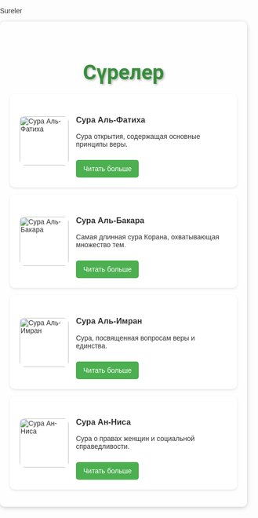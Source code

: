 Sureler
<!DOCTYPE html>
<html lang="ru">
<head>
    <meta charset="UTF-8">
    <meta name="viewport" content="width=device-width, initial-scale=1.0">
    <link href="https://fonts.googleapis.com/css2?family=Roboto:wght@700&display=swap" rel="stylesheet">
    <title>Дизайн Сүрелер с красивым оформлением</title>
    <style>
        body {
            font-family: 'Arial', sans-serif;
            margin: 0;
            padding: 0;
            background: url('https://images.unsplash.com/photo-1506748686214-e9df14d4d9d0') no-repeat center center fixed;
            background-size: cover;
            color: #333;
        }
        .container {
            padding: 20px;
            max-width: 900px;
            margin: auto;
            background: rgba(255, 255, 255, 0.8);
            border-radius: 10px;
            box-shadow: 0 2px 10px rgba(0, 0, 0, 0.2);
        }
        h2 {
            font-family: 'Roboto', sans-serif;
            font-weight: 700;
            color: #388E3C;
            text-align: center;
            font-size: 3em; /* Увеличенный размер шрифта */
            margin-bottom: 20px;
            text-shadow: 2px 2px 4px rgba(0, 0, 0, 0.3); /* Тень для эффекта */
        }
        .card {
            background: #ffffff;
            border-radius: 10px;
            margin: 15px 0;
            padding: 20px;
            box-shadow: 0 2px 5px rgba(0, 0, 0, 0.1);
            transition: transform 0.3s, box-shadow 0.3s;
            display: flex;
            align-items: center;
        }
        .card:hover {
            transform: translateY(-5px);
            box-shadow: 0 4px 15px rgba(0, 0, 0, 0.2);
        }
        .card img {
            border-radius: 10px;
            width: 100px;
            height: auto;
            margin-right: 15px;
        }
        .button {
            display: inline-block;
            padding: 10px 15px;
            margin-top: 10px;
            background-color: #4CAF50;
            color: white;
            text-decoration: none;
            border-radius: 5px;
            transition: background-color 0.3s;
        }
        .button:hover {
            background-color: #388E3C;
        }
    </style>
</head>
<body>
    <div class="container">
        <h2>Сүрелер</h2>
        <div class="card">
            <img src="https://via.placeholder.com/100" alt="Сура Аль-Фатиха">
            <div>
                <h3>Сура Аль-Фатиха</h3>
                <p>Сура открытия, содержащая основные принципы веры.</p>
                <a href="#" class="button">Читать больше</a>
            </div>
        </div>
        <div class="card">
            <img src="https://via.placeholder.com/100" alt="Сура Аль-Бакара">
            <div>
                <h3>Сура Аль-Бакара</h3>
                <p>Самая длинная сура Корана, охватывающая множество тем.</p>
                <a href="#" class="button">Читать больше</a>
            </div>
        </div>
        <div class="card">
            <img src="https://via.placeholder.com/100" alt="Сура Аль-Имран">
            <div>
                <h3>Сура Аль-Имран</h3>
                <p>Сура, посвященная вопросам веры и единства.</p>
                <a href="#" class="button">Читать больше</a>
            </div>
        </div>
        <div class="card">
            <img src="https://via.placeholder.com/100" alt="Сура Ан-Ниса">
            <div>
                <h3>Сура Ан-Ниса</h3>
                <p>Сура о правах женщин и социальной справедливости.</p>
                <a href="#" class="button">Читать больше</a>
            </div>
        </div>
    </div>
</body>
</html>
